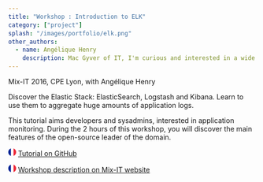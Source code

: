 ```yaml
---
title: "Workshop : Introduction to ELK"
category: ["project"]
splash: "/images/portfolio/elk.png"
other_authors:
  - name: Angélique Henry
    description: Mac Gyver of IT, I'm curious and interested in a wide variety of subjects. I like to mix tools to achieve my goals.
---
```


Mix-IT 2016, CPE Lyon, with Angélique Henry

Discover the Elastic Stack: ElasticSearch, Logstash and Kibana.
Learn to use them to aggregate huge amounts of application logs.

This tutorial aims developers and sysadmins, interested in application monitoring.
During the 2 hours of this workshop, you will discover the main features of the open-source leader of the domain.

![French flag](/images/fr-16.png) <i class="fab fa-github"></i> [Tutorial on GitHub](http://leneurone.github.io/atelier-duchess-elk/)

![French flag](/images/fr-16.png) [Workshop description on Mix-IT website](https://mixitconf.org/2016/claire-villard-angelique-henry-workshop---introduction-a-elk#)



